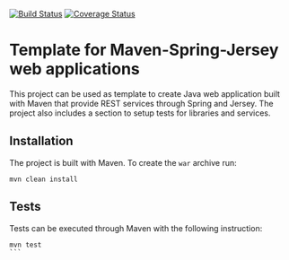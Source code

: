 [![Build Status](https://travis-ci.org/Kalimaha/jersey-spring-example.svg?branch=master)](https://travis-ci.org/Kalimaha/jersey-spring-example)
[![Coverage Status](https://coveralls.io/repos/Kalimaha/jersey-spring-example/badge.svg?branch=master)](https://coveralls.io/r/Kalimaha/jersey-spring-example?branch=master)

# Template for Maven-Spring-Jersey web applications
This project can be used as template to create Java web application built with Maven that provide REST services through Spring and Jersey. The project also includes a section to setup tests for libraries and services.

## Installation
The project is built with Maven. To create the ```war``` archive run:

````
mvn clean install
````

## Tests
Tests can be executed through Maven with the following instruction:

````
mvn test
```

